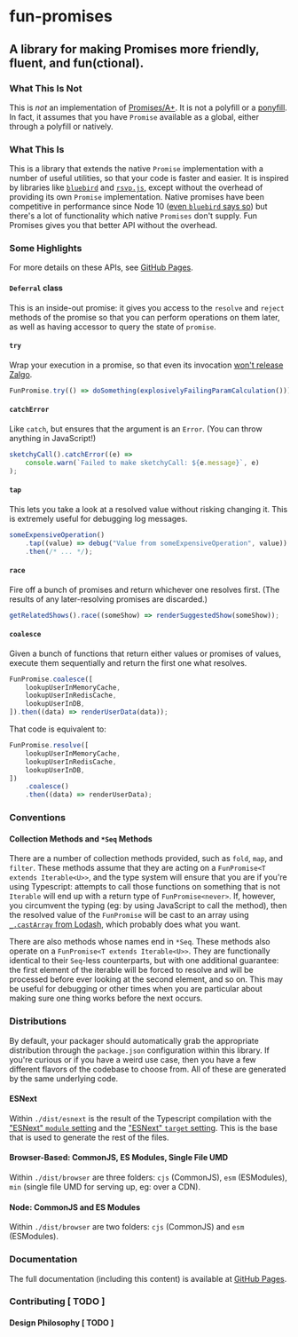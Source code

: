 <!-- @format -->

# fun-promises

## A library for making Promises more friendly, fluent, and fun(ctional).

### What This Is Not

This is _not_ an implementation of [Promises/A+](https://promisesaplus.com/). It
is not a polyfill or a [ponyfill](https://github.com/sindresorhus/ponyfill). In
fact, it assumes that you have `Promise` available as a global, either through a
polyfill or natively.

### What This Is

This is a library that extends the native `Promise` implementation with a number
of useful utilities, so that your code is faster and easier. It is inspired by
libraries like [`bluebird`](http://bluebirdjs.com/) and
[`rsvp.js`](https://github.com/tildeio/rsvp.js/blob/master/README.md), except
without the overhead of providing its own `Promise` implementation. Native
promises have been competitive in performance since Node 10
([even `bluebird` says so](https://www.npmjs.com/package/bluebird#note)) but
there's a lot of functionality which native `Promises` don't supply. Fun
Promises gives you that better API without the overhead.

### Some Highlights

For more details on these APIs, see
[GitHub Pages](https://robertfischer.github.io/fun-promises/).

#### `Deferral` class

This is an inside-out promise: it gives you access to the `resolve` and `reject`
methods of the promise so that you can perform operations on them later, as well
as having accessor to query the state of `promise`.

#### `try`

Wrap your execution in a promise, so that even its invocation
[won't release Zalgo](https://blog.izs.me/2013/08/designing-apis-for-asynchrony).

```typescript
FunPromise.try(() => doSomething(explosivelyFailingParamCalculation()));
```

#### `catchError`

Like `catch`, but ensures that the argument is an `Error`. (You can throw
anything in JavaScript!)

```typescript
sketchyCall().catchError((e) =>
	console.warn(`Failed to make sketchyCall: ${e.message}`, e)
);
```

#### `tap`

This lets you take a look at a resolved value without risking changing it. This
is extremely useful for debugging log messages.

```typescript
someExpensiveOperation()
	.tap((value) => debug("Value from someExpensiveOperation", value))
	.then(/* ... */);
```

#### `race`

Fire off a bunch of promises and return whichever one resolves first. (The
results of any later-resolving promises are discarded.)

```typescript
getRelatedShows().race((someShow) => renderSuggestedShow(someShow));
```

#### `coalesce`

Given a bunch of functions that return either values or promises of values,
execute them sequentially and return the first one what resolves.

```typescript
FunPromise.coalesce([
	lookupUserInMemoryCache,
	lookupUserInRedisCache,
	lookupUserInDB,
]).then((data) => renderUserData(data));
```

That code is equivalent to:

```typescript
FunPromise.resolve([
	lookupUserInMemoryCache,
	lookupUserInRedisCache,
	lookupUserInDB,
])
	.coalesce()
	.then((data) => renderUserData);
```

### Conventions

#### Collection Methods and `*Seq` Methods

There are a number of collection methods provided, such as `fold`, `map`, and
`filter`. These methods assume that they are acting on a
`FunPromise<T extends Iterable<U>>`, and the type system will ensure that you
are if you're using Typescript: attempts to call those functions on something
that is not `Iterable` will end up with a return type of `FunPromise<never>`.
If, however, you circumvent the typing (eg: by using JavaScript to call the
method), then the resolved value of the `FunPromise` will be cast to an array
using [`_.castArray` from Lodash](https://lodash.com/docs/4.17.15#castArray),
which probably does what you want.

There are also methods whose names end in `*Seq`. These methods also operate on
a `FunPromise<T extends Iterable<U>>`. They are functionally identical to their
`Seq`-less counterparts, but with one additional guarantee: the first element of
the iterable will be forced to resolve and will be processed before ever looking
at the second element, and so on. This may be useful for debugging or other
times when you are particular about making sure one thing works before the next
occurs.

### Distributions

By default, your packager should automatically grab the appropriate distribution
through the `package.json` configuration within this library. If you're curious
or if you have a weird use case, then you have a few different flavors of the
codebase to choose from. All of these are generated by the same underlying code.

#### ESNext

Within `./dist/esnext` is the result of the Typescript compilation with the
["ESNext" `module` setting](https://www.typescriptlang.org/tsconfig#module) and
the ["ESNext" `target` setting](https://www.typescriptlang.org/tsconfig#target).
This is the base that is used to generate the rest of the files.

#### Browser-Based: CommonJS, ES Modules, Single File UMD

Within `./dist/browser` are three folders: `cjs` (CommonJS), `esm` (ESModules),
`min` (single file UMD for serving up, eg: over a CDN).

#### Node: CommonJS and ES Modules

Within `./dist/browser` are two folders: `cjs` (CommonJS) and `esm` (ESModules).

### Documentation

The full documentation (including this content) is available at
[GitHub Pages](https://robertfischer.github.io/fun-promises/).

### Contributing [ TODO ]

#### Design Philosophy [ TODO ]
